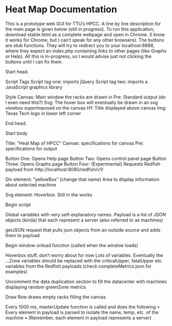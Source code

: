 # Heat Map Documentation

This is a prototype web GUI for TTU’s HPCC. A line by line description for the main page is given below (still in progress). To run this application, download stable.html as a complete webpage and open in Chrome. (I know it works for Chrome, but I can’t speak for any other browsers). The buttons are stub functions. They will try to redirect you to your localhost:8888, where they expect an index.php containing links to other pages (like Graphs or Help). All this is in-progress, so I would advise just not clicking the buttons until I can fix them.  

Start head.

Script Tags
Script tag one: imports jQuery 
Script tag two: imports a JavaScript graphics library

Style
Canvas: Main window the racks are drawn in
Pre: Standard output (do I even need this?)
Svg: The hover box will eventually be drawn in an svg viewbox superimposed on the canvas
H1: Title displayed above canvas
Img: Texas Tech logo in lower left corner

End head.

Start body

Title: “Heat Map of HPCC”
Canvas: specifications for canvas
Pre: specifications for output

Button One: Opens Help page
Button Two: Opens control panel page
Button Three: Opens Graphs page
Button Four: (Experimental) Requests Redfish payload from http://localhost:8080/redfish/v1/

Div element: “yellowBox” (change that name) Area to display information about selected machine

Svg element: Hoverbox. Still in the works

Begin script

Global variables with very self-explanatory names. 
Payload is a list of JSON objects (kinda) that each represent a server (also referred to as machines)

getJSON request that pulls json objects from an outside source and adds them to payload

Begin window onload function (called when the window loads)

Hoverbox stuff, don’t worry about for now
Lots of variables. Eventually the …Zone variables should be replaced with the criticalUpper, fatalUpper etc. variables from the Redfish payloads (check completeMetrics.json for examples)

Uncomment the data duplication section to fill the datacenter with machines displaying random greenZone metrics

Draw Row draws empty racks filling the canvas

Every 1000 ms, masterUpdate function is called and does the following
•	Every element in payload is parsed to isolate the name, temp, etc. of the machine
•	(Remember, each element in payload represents a server)
